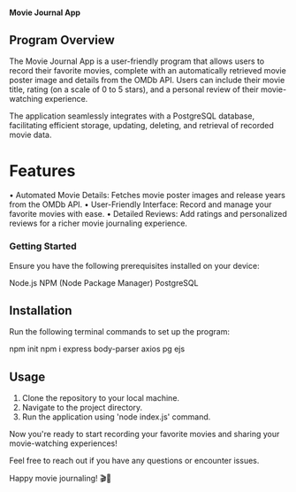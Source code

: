 #### Movie Journal App

## Program Overview 
The Movie Journal App is a user-friendly program that allows users to record their favorite movies, complete with an automatically retrieved movie poster image and details from the OMDb API. Users can include their movie title, rating (on a scale of 0 to 5 stars), and a personal review of their movie-watching experience.

The application seamlessly integrates with a PostgreSQL database, facilitating efficient storage, updating, deleting, and retrieval of recorded movie data.

# Features 
• Automated Movie Details: Fetches movie poster images and release years from the OMDb API.
• User-Friendly Interface: Record and manage your favorite movies with ease.
• Detailed Reviews: Add ratings and personalized reviews for a richer movie journaling experience.

### Getting Started
Ensure you have the following prerequisites installed on your device:

Node.js
NPM (Node Package Manager)
PostgreSQL


## Installation
Run the following terminal commands to set up the program:

npm init
npm i express body-parser axios pg ejs

## Usage
1. Clone the repository to your local machine.
2. Navigate to the project directory.
3. Run the application using 'node index.js' command.

Now you're ready to start recording your favorite movies and sharing your movie-watching experiences!

Feel free to reach out if you have any questions or encounter issues.

Happy movie journaling! 🎬📝
